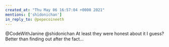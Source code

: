 ```yaml
---
created_at: "Thu May 06 16:57:04 +0000 2021"
mentions: ['shidonichan']
in_reply_to: @pepecoineeth
---
```


@CodeWithJanine @shidonichan At least they were honest about it I guess? Better than finding out after the fact...
